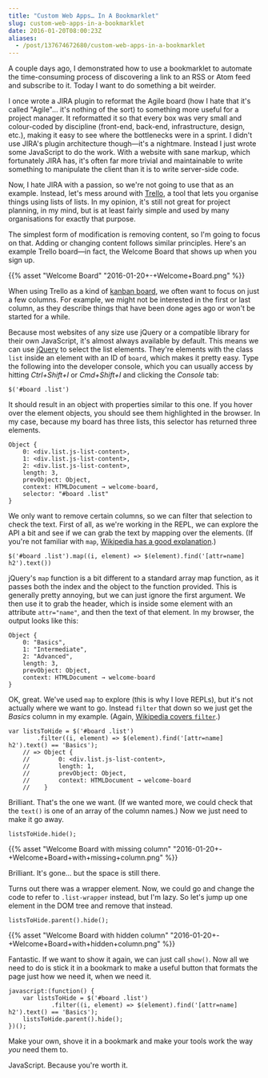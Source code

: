 ```yaml
---
title: "Custom Web Apps… In A Bookmarklet"
slug: custom-web-apps-in-a-bookmarklet
date: 2016-01-20T08:00:23Z
aliases:
  - /post/137674672680/custom-web-apps-in-a-bookmarklet
---
```


A couple days ago, I demonstrated how to use a bookmarklet to automate the time-consuming process of discovering a link to an RSS or Atom feed and subscribe to it. Today I want to do something a bit weirder.

I once wrote a JIRA plugin to reformat the Agile board (how I hate that it's called "Agile"… it's nothing of the sort) to something more useful for a project manager. It reformatted it so that every box was very small and colour-coded by discipline (front-end, back-end, infrastructure, design, etc.), making it easy to see where the bottlenecks were in a sprint. I didn't use JIRA's plugin architecture though—it's a nightmare. Instead I just wrote some JavaScript to do the work. With a website with sane markup, which fortunately JIRA has, it's often far more trivial and maintainable to write something to manipulate the client than it is to write server-side code.

<!--more-->

Now, I hate JIRA with a passion, so we're not going to use that as an example. Instead, let's mess around with [Trello][], a tool that lets you organise things using lists of lists. In my opinion, it's still not great for project planning, in my mind, but is at least fairly simple and used by many organisations for exactly that purpose.

The simplest form of modification is removing content, so I'm going to focus on that. Adding or changing content follows similar principles. Here's an example Trello board—in fact, the Welcome Board that shows up when you sign up.

{{% asset "Welcome Board" "2016-01-20+-+Welcome+Board.png" %}}

When using Trello as a kind of [kanban board][], we often want to focus on just a few columns. For example, we might not be interested in the first or last column, as they describe things that have been done ages ago or won't be started for a while.

Because most websites of any size use jQuery or a compatible library for their own JavaScript, it's almost always available by default. This means we can use [jQuery][] to select the list elements. They're elements with the class `list` inside an element with an ID of `board`, which makes it pretty easy. Type the following into the developer console, which you can usually access by hitting *Ctrl+Shift+I* or *Cmd+Shift+I* and clicking the *Console* tab:

    $('#board .list')

It should result in an object with properties similar to this one. If you hover over the element objects, you should see them highlighted in the browser. In my case, because my board has three lists, this selector has returned three elements.

    Object {
        0: <div.list.js-list-content>,
        1: <div.list.js-list-content>,
        2: <div.list.js-list-content>,
        length: 3,
        prevObject: Object,
        context: HTMLDocument → welcome-board,
        selector: "#board .list"
    }

We only want to remove certain columns, so we can filter that selection to check the text. First of all, as we're working in the REPL, we can explore the API a bit and see if we can grab the text by mapping over the elements. (If you're not familiar with `map`, [Wikipedia has a good explanation][Map (higher-order function)].)

    $('#board .list').map((i, element) => $(element).find('[attr=name] h2').text())

jQuery's `map` function is a bit different to a standard array map function, as it passes both the index and the object to the function provided. This is generally pretty annoying, but we can just ignore the first argument. We then use it to grab the header, which is inside some element with an attribute `attr="name"`, and then the text of that element. In my browser, the output looks like this:

    Object {
        0: "Basics",
        1: "Intermediate",
        2: "Advanced",
        length: 3,
        prevObject: Object,
        context: HTMLDocument → welcome-board
    }

OK, great. We've used `map` to explore (this is why I love REPLs), but it's not actually where we want to go. Instead `filter` that down so we just get the *Basics* column in my example. (Again, [Wikipedia covers `filter`][Filter (higher-order function)].)

    var listsToHide = $('#board .list')
            .filter((i, element) => $(element).find('[attr=name] h2').text() == 'Basics');
        // => Object {
        //        0: <div.list.js-list-content>,
        //        length: 1,
        //        prevObject: Object,
        //        context: HTMLDocument → welcome-board
        //    }

Brilliant. That's the one we want. (If we wanted more, we could check that the `text()` is one of an array of the column names.) Now we just need to make it go away.

    listsToHide.hide();

{{% asset "Welcome Board with missing column" "2016-01-20+-+Welcome+Board+with+missing+column.png" %}}

Brilliant. It's gone… but the space is still there.

Turns out there was a wrapper element. Now, we could go and change the code to refer to `.list-wrapper` instead, but I'm lazy. So let's jump up one element in the DOM tree and remove that instead.

    listsToHide.parent().hide();

{{% asset "Welcome Board with hidden column" "2016-01-20+-+Welcome+Board+with+hidden+column.png" %}}

Fantastic. If we want to show it again, we can just call `show()`. Now all we need to do is stick it in a bookmark to make a useful button that formats the page just how we need it, when we need it.

    javascript:(function() {
        var listsToHide = $('#board .list')
                .filter((i, element) => $(element).find('[attr=name] h2').text() == 'Basics');
        listsToHide.parent().hide();
    })();

Make your own, shove it in a bookmark and make your tools work the way *you* need them to.

JavaScript. Because you're worth it.

[Trello]: https://trello.com/
[kanban board]: http://leankit.com/learn/kanban/kanban-board/
[jQuery]: https://jquery.com/
[Map (higher-order function)]: https://en.wikipedia.org/wiki/Map_%28higher-order_function%29
[Filter (higher-order function)]: https://en.wikipedia.org/wiki/Filter_%28higher-order_function%29
